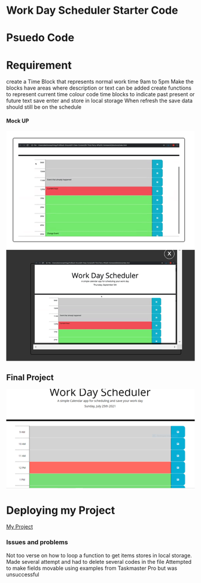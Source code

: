 # Work Day Scheduler Starter Code
# Psuedo Code
# Requirement
create a Time Block that represents normal work time 9am to 5pm
Make the blocks have areas where description or text can be added
create functions to represent current time
colour code time blocks to indicate past present or future text
save enter and store in local storage
When refresh the save data should still be on the schedule

#### Mock UP ####
![](./assets/images/required.PNG)
![](./assets/images/required1.PNG)

## Final Project
![Image of my project](./assets/images/mypage.PNG)

# Deploying my Project
[My Project](https://jahneo.github.io/Work_Day_Scheduler)

### Issues and problems
Not too verse on how to loop a function to get items stores in local storage.
Made several attempt and had to delete several codes in the file
Attempted to make fields movable using examples from Taskmaster Pro but was unsuccessful